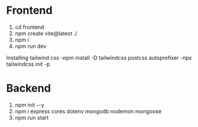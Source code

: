 # Frontend
1. cd frontend
2. npm create vite@latest ./
3. npm i
4. npm run dev
 
Installing tailwind css
-npm install -D tailwindcss postcss autoprefixer
-npx tailwindcss init -p
# Backend
 
1. npm init --y
2. npm i express cores dotenv mongodb nodemon mongoose 
3. npm run start
